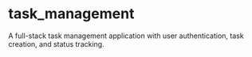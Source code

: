 # task_management
A full-stack task management application with user authentication, task creation, and status tracking.
